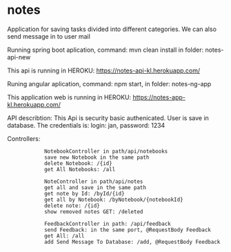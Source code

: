 # notes

Application for saving tasks divided into different categories. We can also send message in to user mail

Running spring boot aplication, command: mvn clean install in folder: notes-api-new

This api is running in HEROKU: https://notes-api-kl.herokuapp.com/

Runing angular aplication, command: npm start, in folder: notes-ng-app

This application web is running in HEROKU: https://notes-app-kl.herokuapp.com/

API describtion:
This Api is security basic authenicated. 
User is save in database. 
The credentials is: login: jan, password: 1234


 Controllers: 

                NotebookController in path/api/notebooks 
                save new Notebook in the same path
                delete Notebook: /{id}
                get All Notebooks: /all 

                NoteController in path/api/notes
                get all and save in the same path
                get note by Id: /byId/{id}
                get all by Notebook: /byNotebook/{notebookId}
                delete note: /{id} 
                show removed notes GET: /deleted

                FeedbackController in path: /api/feedback 
                send Feedback: in the same port, @RequestBody Feedback
                get All: /all 
                add Send Message To Database: /add, @RequestBody Feedback
                
      
